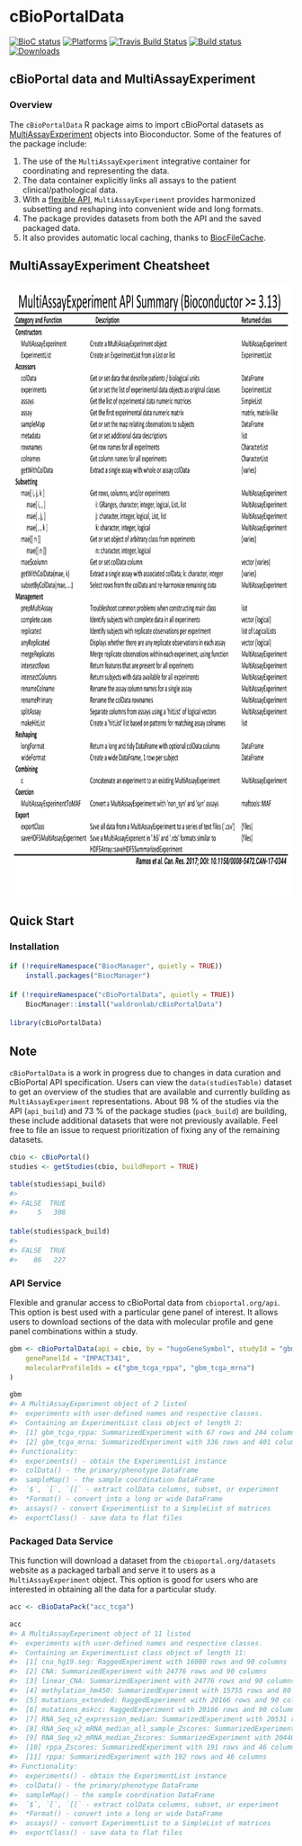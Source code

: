 
# cBioPortalData

<!-- start badges here -->

[![BioC
status](http://www.bioconductor.org/shields/build/release/bioc/cBioPortalData.svg)](https://bioconductor.org/checkResults/release/bioc-LATEST/cBioPortalData)
[![Platforms](http://www.bioconductor.org/shields/availability/release/cBioPortalData.svg)](https://www.bioconductor.org/packages/release/bioc/html/cBioPortalData.html#archives)
[![Travis Build
Status](https://travis-ci.org/waldronlab/cBioPortalData.svg?branch=devel)](https://travis-ci.org/waldronlab/cBioPortalData)
[![Build
status](https://ci.appveyor.com/api/projects/status/42kd6prni3o0q50b?svg=true)](https://ci.appveyor.com/project/waldronlab/cbioportaldata)
[![Downloads](https://www.bioconductor.org/shields/downloads/release/cBioPortalData.svg)](https://bioconductor.org/packages/stats/bioc/cBioPortalData/)
<!-- end badges here -->

## cBioPortal data and MultiAssayExperiment

### Overview

The `cBioPortalData` R package aims to import cBioPortal datasets as
[MultiAssayExperiment](http://bioconductor.org/packages/MultiAssayExperiment/)
objects into Bioconductor. Some of the features of the package include:

1.  The use of the `MultiAssayExperiment` integrative container for
    coordinating and representing the data.
2.  The data container explicitly links all assays to the patient
    clinical/pathological data.
3.  With a [flexible
    API](https://github.com/waldronlab/MultiAssayExperiment/wiki/MultiAssayExperiment-API),
    `MultiAssayExperiment` provides harmonized subsetting and reshaping
    into convenient wide and long formats.
4.  The package provides datasets from both the API and the saved
    packaged data.
5.  It also provides automatic local caching, thanks to
    [BiocFileCache](https://bioconductor.org/packages/BiocFileCache/).

## MultiAssayExperiment Cheatsheet

<a href="https://github.com/waldronlab/cheatsheets/blob/master/MultiAssayExperiment_QuickRef.pdf">
<img src="https://raw.githubusercontent.com/waldronlab/cheatsheets/master/pngs/MultiAssayExperiment_QuickRef.png" width="989" height="1091"/>
</a>

## Quick Start

### Installation

``` r
if (!requireNamespace("BiocManager", quietly = TRUE))
    install.packages("BiocManager")

if (!requireNamespace("cBioPortalData", quietly = TRUE))
    BiocManager::install("waldronlab/cBioPortalData")

library(cBioPortalData)
```

## Note

`cBioPortalData` is a work in progress due to changes in data curation
and cBioPortal API specification. Users can view the
`data(studiesTable)` dataset to get an overview of the studies that are
available and currently building as `MultiAssayExperiment`
representations. About 98 % of the studies via the API (`api_build`) and
73 % of the package studies (`pack_build`) are building, these include
additional datasets that were not previously available. Feel free to
file an issue to request prioritization of fixing any of the remaining
datasets.

``` r
cbio <- cBioPortal()
studies <- getStudies(cbio, buildReport = TRUE)
```

``` r
table(studies$api_build)
#> 
#> FALSE  TRUE 
#>     5   308

table(studies$pack_build)
#> 
#> FALSE  TRUE 
#>    86   227
```

### API Service

Flexible and granular access to cBioPortal data from
`cbioportal.org/api`. This option is best used with a particular gene
panel of interest. It allows users to download sections of the data with
molecular profile and gene panel combinations within a study.

``` r
gbm <- cBioPortalData(api = cbio, by = "hugoGeneSymbol", studyId = "gbm_tcga",
    genePanelId = "IMPACT341",
    molecularProfileIds = c("gbm_tcga_rppa", "gbm_tcga_mrna")
)
```

``` r
gbm
#> A MultiAssayExperiment object of 2 listed
#>  experiments with user-defined names and respective classes.
#>  Containing an ExperimentList class object of length 2:
#>  [1] gbm_tcga_rppa: SummarizedExperiment with 67 rows and 244 columns
#>  [2] gbm_tcga_mrna: SummarizedExperiment with 336 rows and 401 columns
#> Functionality:
#>  experiments() - obtain the ExperimentList instance
#>  colData() - the primary/phenotype DataFrame
#>  sampleMap() - the sample coordination DataFrame
#>  `$`, `[`, `[[` - extract colData columns, subset, or experiment
#>  *Format() - convert into a long or wide DataFrame
#>  assays() - convert ExperimentList to a SimpleList of matrices
#>  exportClass() - save data to flat files
```

### Packaged Data Service

This function will download a dataset from the `cbioportal.org/datasets`
website as a packaged tarball and serve it to users as a
`MultiAssayExperiment` object. This option is good for users who are
interested in obtaining all the data for a particular study.

``` r
acc <- cBioDataPack("acc_tcga")
```

``` r
acc
#> A MultiAssayExperiment object of 11 listed
#>  experiments with user-defined names and respective classes.
#>  Containing an ExperimentList class object of length 11:
#>  [1] cna_hg19.seg: RaggedExperiment with 16080 rows and 90 columns
#>  [2] CNA: SummarizedExperiment with 24776 rows and 90 columns
#>  [3] linear_CNA: SummarizedExperiment with 24776 rows and 90 columns
#>  [4] methylation_hm450: SummarizedExperiment with 15755 rows and 80 columns
#>  [5] mutations_extended: RaggedExperiment with 20166 rows and 90 columns
#>  [6] mutations_mskcc: RaggedExperiment with 20166 rows and 90 columns
#>  [7] RNA_Seq_v2_expression_median: SummarizedExperiment with 20531 rows and 79 columns
#>  [8] RNA_Seq_v2_mRNA_median_all_sample_Zscores: SummarizedExperiment with 20531 rows and 79 columns
#>  [9] RNA_Seq_v2_mRNA_median_Zscores: SummarizedExperiment with 20440 rows and 79 columns
#>  [10] rppa_Zscores: SummarizedExperiment with 191 rows and 46 columns
#>  [11] rppa: SummarizedExperiment with 192 rows and 46 columns
#> Functionality:
#>  experiments() - obtain the ExperimentList instance
#>  colData() - the primary/phenotype DataFrame
#>  sampleMap() - the sample coordination DataFrame
#>  `$`, `[`, `[[` - extract colData columns, subset, or experiment
#>  *Format() - convert into a long or wide DataFrame
#>  assays() - convert ExperimentList to a SimpleList of matrices
#>  exportClass() - save data to flat files
```

